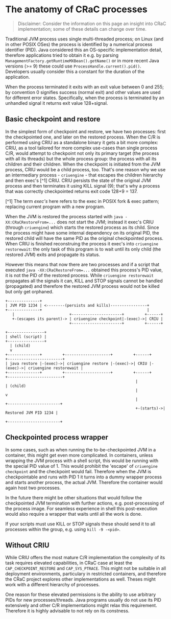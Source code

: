 # The anatomy of CRaC processes

> Disclaimer: Consider the information on this page an insight into CRaC implementation; some of these details can change over time.

Traditional JVM process uses single multi-threaded process; on Linux (and in other POSIX OSes) the process is identified by a numerical process identifier (PID). Java considered this an OS-specific implementation detail, therefore applications tried to obtain it e.g. by parsing `ManagementFactory.getRuntimeMXBean().getName()` or in more recent Java versions (>= 9) these could use `ProcessHandle.current().pid()`. Developers usually consider this a constant for the duration of the application.

When the process terminated it exits with an exit value between 0 and 255; by convention 0 signifies success (normal exit) and other values are used for different error states. Specifically, when the process is terminated by an unhandled signal it returns exit value 128+signal.

## Basic checkpoint and restore

In the simplest form of checkpoint and restore, we have two processes: first the checkpointed one, and later on the restored process. When the C/R is performed using CRIU as a standalone binary it gets a bit more complex: CRIU, as a tool tailored for more complex use-cases than single process C/R, would attempt to checkpoint not only its primary target (the process with all its threads) but the whole process group: the process with all its children and their children. When the checkpoint is initiated from the JVM process, CRIU would be a child process, too. That's one reason why we use an intermediary process - `criuengine` - that escapes the children hierarchy and then exec's [^1] CRIU. CRIU persists the state of the original JVM process and then terminates it using KILL signal (9); that's why a process that was correctly checkpointed returns exit code 128+9 = 137.

[^1] The term *exec's* here refers to the exec in POSIX fork & exec pattern; replacing current program with a new program.

When the JVM is restored the process started with `java -XX:CRaCRestoreFrom=...` does not start the JVM; instead it exec's CRIU (through `criuengine`) which starts the restored process as its child. Since the process might have some internal dependency on its original PID, the restored child will have the same PID as the original checkpointed process. When CRIU is finished reconstruing the process it exec's into `criuengine restorewait`: the only task of this program is to wait until its only child (the restored JVM) exits and propagate its status.

However this means that now there are two processes and if a script that executed `java -XX:CRaCRestoreFrom=...` obtained this process's PID value, it is not the PID of the restored process. While `criuengine restorewait` propagates all the signals it can, KILL and STOP signals cannot be handled (propagated) and therefore the restored JVM process would not be killed but only get orphaned.

```
+--------------+
| JVM PID 1234 | <--------(persists and kills)----------------+
+--------------+                                              |
   |                        +----------------------+         +------+
   +-(escapes its parent)-> | criuengine checkpoint|-(exec)->| CRIU |
                            +----------------------+         +------+
```
```
+----------------+
| shell (script) |
+----------------+
  | (child)
  v
+--------------+         +--------------------+         +------+         +------------------------+
| java restore |-(exec)->| criuengine restore |-(exec)->| CRIU |-(exec)->| criuengine restorewait |
+--------------+         +--------------------+         +------+         +------------------------+
                                                         |                  | (child)
                                                         |                  v
                                                         |           +-----------------------+
                                                         +-(starts)->| Restored JVM PID 1234 |
                                                                     +-----------------------+
```

## Checkpointed process wrapper

In some cases, such as when running the to-be-checkpointed JVM in a container, this might get even more complicated. In containers, unless wrapping the JVM process with a shell script, this would be running with the special PID value of 1. This would prohibit the 'escape' of `criuengine checkpoint` and the checkpoint would fail. Therefore when the JVM is checkpointable and runs with PID 1 it turns into a dummy wrapper process and starts another process, the actual JVM. Therefore the container would again host two processes.

In the future there might be other situations that would follow the checkpointed JVM termination with further actions, e.g. post-processing of the process image. For seamless experience in shell this post-execution would also require a wrapper that waits until all the work is done.

If your scripts must use KILL or STOP signals these should send it to all processes within the group, e.g. using `kill -9 -<pid>`.

## Without CRIU

While CRIU offers the most mature C/R implementation the complexity of its task requires elevated capabilities, in CRaC case at least the `CAP_CHECKPOINT_RESTORE` and `CAP_SYS_PTRACE`. This might not be suitable in all deployment environments, particulary in restricted containers, and therefore the CRaC project explores other implementations as well. Theses might work with a different hierarchy of processes.

One reason for these elevated permissions is the ability to use arbitrary PIDs for new processes/threads. Java programs usually do not use its PID extensively and other C/R implementations might relax this requirement. Therefore it is highly advisable to not rely on its constness.
